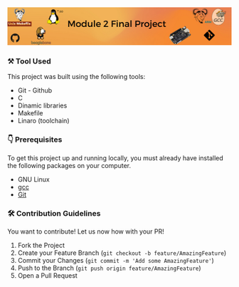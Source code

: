 <img src="/images/M02_final_project.png">


### ⚒️ Tool Used

This project was built using the following tools:

- Git - Github
- C
- Dinamic libraries 
- Makefile
- Linaro (toolchain)



### 👇 Prerequisites

To get this project up and running locally, you must already have installed the following packages on your computer.

- GNU Linux
- [gcc](https://gcc.gnu.org/)
- [Git](https://git-scm.com/)

<!-- CONTRIBUTING -->
### 🛠️ Contribution Guidelines

You want to contribute! Let us now how with your PR!

1. Fork the Project
2. Create your Feature Branch (`git checkout -b feature/AmazingFeature`)
3. Commit your Changes (`git commit -m 'Add some AmazingFeature'`)
4. Push to the Branch (`git push origin feature/AmazingFeature`)
5. Open a Pull Request
